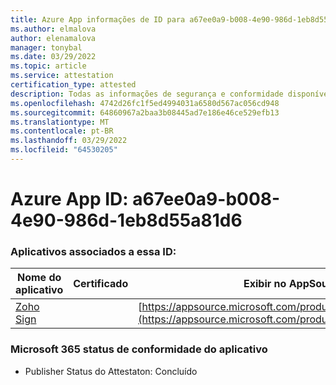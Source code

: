 ```yaml
---
title: Azure App informações de ID para a67ee0a9-b008-4e90-986d-1eb8d55a81d6
ms.author: elmalova
author: elenamalova
manager: tonybal
ms.date: 03/29/2022
ms.topic: article
ms.service: attestation
certification_type: attested
description: Todas as informações de segurança e conformidade disponíveis para a67ee0a9-b008-4e90-986d-1eb8d55a81d6.
ms.openlocfilehash: 4742d26fc1f5ed4994031a6580d567ac056cd948
ms.sourcegitcommit: 64860967a2baa3b08445ad7e186e46ce529efb13
ms.translationtype: MT
ms.contentlocale: pt-BR
ms.lasthandoff: 03/29/2022
ms.locfileid: "64530205"
---
```

# <a name="azure-app-id-a67ee0a9-b008-4e90-986d-1eb8d55a81d6"></a>Azure App ID: a67ee0a9-b008-4e90-986d-1eb8d55a81d6


### <a name="apps-associated-with-this-id"></a>Aplicativos associados a essa ID:
| **Nome do aplicativo** | **Certificado** | **Exibir no AppSource** |
|--------------|---------------|-----------------------|
| [Zoho Sign](../forward/WA104382011.md) |  | [https://appsource.microsoft.com/product/office/WA104382011](https://appsource.microsoft.com/product/office/WA104382011) |

### <a name="microsoft-365-app-compliance-status"></a>Microsoft 365 status de conformidade do aplicativo
- Publisher Status do Attestaton: Concluído
